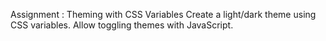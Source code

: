 Assignment : Theming with CSS Variables
Create a light/dark theme using CSS variables.
Allow toggling themes with JavaScript.